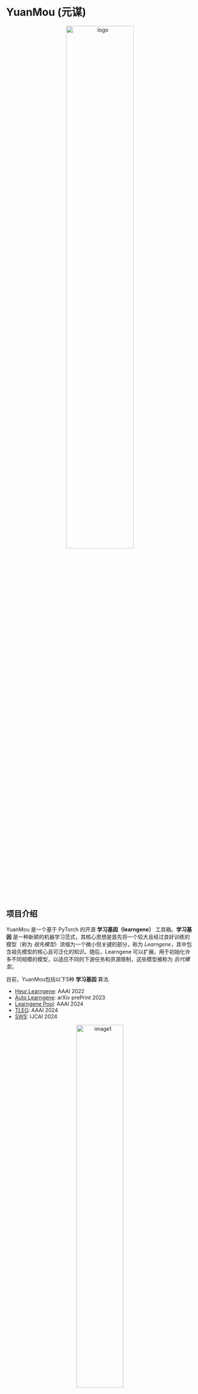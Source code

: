 # YuanMou (元谋)

<p align="center">
  <img src="./sources/logo.jpg" alt="logo" width="60%"/>
</p>



## 项目介绍

YuanMou 是一个基于 PyTorch 的开源 **学习基因（learngene）** 工具箱。**学习基因** 是一种新颖的机器学习范式，其核心思想是首先将一个较大且经过良好训练的模型（称为 *祖先模型*）浓缩为一个微小但关键的部分，称为 *Learngene*，其中包含祖先模型的核心且可泛化的知识。随后，Learngene 可以扩展，用于初始化许多不同规模的模型，以适应不同的下游任务和资源限制，这些模型被称为 *后代模型*。

目前，YuanMou包括以下5种 **学习基因** 算法.

+ [Heur Learngene]( https://arxiv.org/abs/2106.06788): AAAI 2022
+ [Auto Learngene](https://arxiv.org/abs/2305.02279): arXiv prePrint 2023
+ [Learngene Pool](https://arxiv.org/abs/2312.05743): AAAI 2024
+ [TLEG](https://arxiv.org/abs/2312.05614): AAAI 2024
+ [SWS](https://arxiv.org/abs/2404.16897): IJCAI 2024

<p align="center">
  <img src="./sources/fig1.png" alt="image1" width="50%"/>
</p>


## 项目优势

我们分别在当前广为人知的大型语言模型 [**Llama2-7B**](https://ai.meta.com/llama/) 上应用了Heur Learngene 和Auto Learngene, 并以原始的 [LoRa](https://arxiv.org/abs/2106.09685) 作为基线, 展示了 **学习基因** 具有以下优势：

+ ### 更好的模型表现

  通过采用Heur Learngene 和Auto Learngene，在大型语言模型上进行相同数量的训练轮次微调，可以带来性能提升。

<p align="center">
  <img src="./sources/fig2.jpg" alt="image2" width="40%"/>
</p>




+ ### 更快的收敛速度

 通过采用Heur Learngene 和Auto Learngene，大型语言模型收敛所需的训练轮次分别减少了 **30%** 和 **40%** 。.

<p align="center">
  <img src="./sources/fig3.jpg" alt="image3" width="40%"/>
</p>




+ ### 更少的GPU时间

 通过使用 Heur Learngene 和 Auto Learngene，对大型语言模型进行微调所需的 GPU 时间分别减少了 30% 和 40%，从而降低了资源成本。

<p align="center">
  <img src="./sources/fig4.jpg" alt="image4" width="40%"/>
</p>




+ ### 更少的训练样本

  通过使用 Heur Learngene 和 Auto Learngene，对大型语言模型进行微调所需的训练数据量分别仅为 60% 和 50%，从而进一步降低了资源成本。

<p align="center">
  <img src="./sources/fig5.jpg" alt="image5" width="40%"/>
</p>



## 开始训练！

以下提供一个在Llama2-7B上使Learngene Pool的样例，更多样例模板可参考 [examples](https://github.com/ZhenuYang/Yuanmou/tree/main/examples)

### 克隆项目

运行以下指令以克隆YuanMou项目并进入项目文件夹
```
git clone https://github.com/Learngene-YuanMou/YuanMou.git
cd YuanMou
```



### 配置环境

创建虚拟环境并安装项目所需要的第三方基础库
```
conda create -n YuanMou python=3.8
conda activate YuanMou
pip install -r requirements.txt
```


### 准备数据集

| 数据集        | 种类数      | 图像总数   | 链接                                                         |
| ------------- | ---------- | ---------- | ------------------------------------------------------------ |
| CIFAR-100     | 100        | 50,000     | https://www.cs.toronto.edu/~kriz/cifar-100-python.tar.gz     |
| Mini-ImageNet | 100        | 60,000     | https://github.com/twitter-research/meta-learning-lstm/tree/master/data/miniImagenet |
| ImageNet-1K   | 1000       | 14,197,122 | https://image-net.org/download.php                           |



#### 下载数据集

您可以从上方的链接或 Paddle 链接将数据集下载到数据目录中。这里我们以 CIFAR-100 为例。

```python
cd utils/datasets
wget https://www.cs.toronto.edu/~kriz/cifar-100-python.tar.gz
```



### 项目使用

您可以运行以下命令行代码以使用您需要的learngene method。

```python
python main.py \
    --method 'learngene-pool'
    --base_model 'decapoda-research/llama-7b-hf' \
    --data_path 'datasets/CIFAR-100' \
    --output_dir './Yuanmou' \
```

或者若您需按个人需求调整相关参数，以下是全部可调整的命令行参数

```python
python main.py \
    --method 'learngene-pool'
    --used_auxmodel 'conf-aux-base9'
    --base_model 'decapoda-research/llama-7b-hf' \
    --data_path 'yahma/alpaca-cleaned' \
    --output_dir './Yuanmou' \
    --batch_size 128 \
    --micro_batch_size 4 \
    --num_epochs 3 \
    --learning_rate 1e-4 \
    --cutoff_len 512 \
    --val_set_size 2000 \
    --num_heads 3 \
    --head_dim 64 \
    --num_blocks 12 \
    --throughput false \
    --train_on_inputs \
    --group_by_length
```

#### 提取学习基因

如果您希望使用 18 个实例 构建 Learngene Pool，请执行以下命令。
从以下代码行中提取的 Learngene 是 deit_base9_patch16_224。

```python
cd learngene_methods/learngene_pool
python distill.py --config configs/conf_aux_base9.yaml
```

实验的默认参数显示在 'configs/conf_aux_base9.yaml' 中。



#### 创建 learngene pool

在这部分，我们可以从提取的 Learngene 构造 Learngene Pool。

```python
cd learngene_methods/learngene_pool
python main.py --config configs/conf_build.yaml
```

实验的默认参数显示在 'configs/conf_build.yaml' 中。



#### 使用 Learngene 初始化并进行测试。

在这部分，我们使用 Learngene 初始化后代网络并测试其性能。

```python
cd learngene_methods/learngene_pool
python main.py --config configs/conf_ini.yaml
```

实验的默认参数显示在 configs/conf_ini.yaml 中。

要构建不同大小的 Learngene Pool 和后代模型，您只需修改一些超参数。





## 引用

如果您希望在您的研究中引用我们的工具箱，请添加以下内容

<a name="HeurLearngene"></a>

```bibtex
@inproceedings{wang2021learngene,
   title={Learngene: From Open-World to Your Learning Task}, 
    author={Wang, Qiufeng and Geng, Xin and Lin, Shuxia and Xia, Shiyu and Qi, Lei and Xu, Ning},
   booktitle={AAAI}
   year={2022}
}
```

<a name="AutoLearngene"></a>

```bibtex
@misc{wang2023learngene,
      title={Learngene: Inheriting Condensed Knowledge from the Ancestry Model to Descendant Models}, 
     author={Qiufeng Wang and Xu Yang and Shuxia Lin and Jing Wang and Xin Geng},
     year={2023},
     eprint={2305.02279},
     archivePrefix={arXiv},
     primaryClass={cs.LG}
}
```

<a name="LearngenePool"></a>

```bibtex
@inproceedings{shi2024learngenepool,
  title={Building Variable-sized Models via Learngene Pool},
  author={Shi, Boyu and Xia, Shiyu and Yang, Xu and Chen, Haokun and Kou, Zhiqiang and Geng, Xin},
  booktitle={AAAI},
  year={2024}
}
```

<a name="TLEG"></a>

``` bibtex
@inproceedings{xia2024tleg,
  title={Transformer as Linear Expansion of Learngene},
  author={Xia, Shiyu and Zhang, Miaosen and Xu, Yang and Chen, Ruiming and Chen, Haokun and Xin, Geng},
  booktitle={AAAI},
  year={2024}
}
```



## 联系

如果您在使用该项目时遇见无法解决的问题，请发邮件.

213233931@seu.edu.cn

